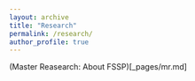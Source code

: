 ```yaml
---
layout: archive
title: "Research"
permalink: /research/
author_profile: true
---
```


(Master Reasearch: About FSSP)[_pages/mr.md]
